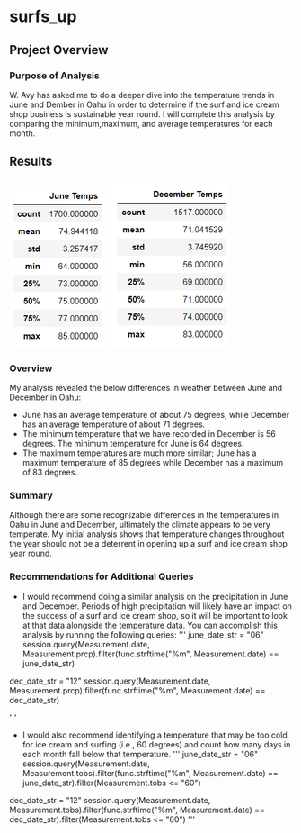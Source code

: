 # surfs_up

## Project Overview

### Purpose of Analysis
W. Avy has asked me to do a deeper dive into the temperature trends in June and Dember in Oahu in order to determine if the surf and ice cream shop business is sustainable year round.
I will complete this analysis by comparing the minimum,maximum, and average temperatures for each month.

## Results
![June temperature stats](https://github.com/secicciari/surfs_up/blob/main/Images/June_temp_stats.PNG)
![December temperature stats](https://github.com/secicciari/surfs_up/blob/main/Images/December_temp_stats.PNG)
### Overview
My analysis revealed the below differences in weather between June and December in Oahu:
- June has an average temperature of about 75 degrees, while December has an average temperature of about 71 degrees.
- The minimum temperature that we have recorded in December is 56 degrees. The minimum temperature for June is 64 degrees.
- The maximum temperatures are much more similar; June has a maximum temperature of 85 degrees while December has a maximum of 83 degrees.

### Summary
Although there are some recognizable differences in the temperatures in Oahu in June and December, ultimately the climate appears to be very temperate.
My initial analysis shows that temperature changes throughout the year should not be a deterrent in opening up a surf and ice cream shop year round.

### Recommendations for Additional Queries
- I would recommend doing a similar analysis on the precipitation in June and December. Periods of high precipitation will likely have an impact on the success of a surf and ice cream shop, so it will be important to look at that data alongside the temperature data.
You can accomplish this analysis by running the following queries:
'''
june_date_str = "06"
session.query(Measurement.date, Measurement.prcp).filter(func.strftime("%m", Measurement.date) == june_date_str)

dec_date_str = "12"
session.query(Measurement.date, Measurement.prcp).filter(func.strftime("%m", Measurement.date) == dec_date_str)

'''
- I would also recommend identifying a temperature that may be too cold for ice cream and surfing (i.e., 60 degrees) and count how many days in each month fall below that temperature.
'''
june_date_str = "06"
session.query(Measurement.date, Measurement.tobs).filter(func.strftime("%m", Measurement.date) == june_date_str).filter(Measurement.tobs <= "60")

dec_date_str = "12"
session.query(Measurement.date, Measurement.tobs).filter(func.strftime("%m", Measurement.date) == dec_date_str).filter(Measurement.tobs <= "60")
'''